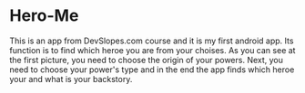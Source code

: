 # Hero-Me
This is an app from DevSlopes.com course and
it is my first android app. Its function is to find which heroe you are from your choises. 
As you can see at the first picture, you need to choose the origin of your powers. Next, you need 
to choose your power's type and in the end the app finds which heroe your and what is your backstory.


